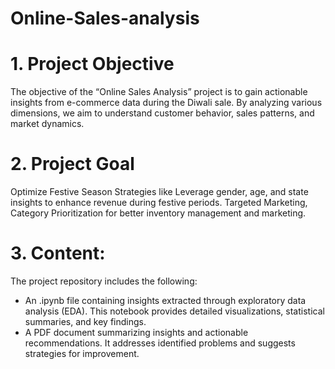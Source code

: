 # Online-Sales-analysis

# 1. Project Objective
The objective of the “Online Sales Analysis” project is to gain actionable insights from e-commerce data during the Diwali sale. By analyzing various dimensions, we aim to understand customer behavior, sales patterns, and market dynamics.

# 2. Project Goal
Optimize Festive Season Strategies like Leverage gender, age, and state insights to enhance revenue during festive periods.
Targeted Marketing, Category Prioritization for better inventory management and marketing.

# 3. Content:
The project repository includes the following:

* An .ipynb file containing insights extracted through exploratory data analysis (EDA). This notebook provides detailed visualizations, statistical summaries, and key findings.
* A PDF document summarizing insights and actionable recommendations. It addresses identified problems and suggests strategies for improvement.

